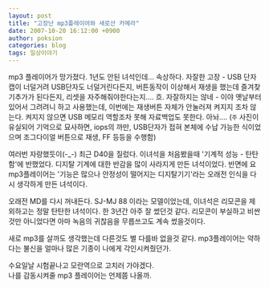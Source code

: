 ```yaml
---
layout: post
title: "고장난 mp3플레이어와 새로산 카메라"
date: 2007-10-20 16:12:00 +0900
author: poksion
categories: blog
tags: 일상이야기
---
```


mp3 플레이어가 망가졌다. 1년도 안된 녀석인데... 속상하다.
자잘한 고장 - USB 단자 캡이 너덜거려 USB단자도 너덜거린다든지, 버튼동작이 이상해서 재생을 했는데 즐겨찾기추가가 된다든지, 리셋을 자주해줘야한다는지.... 흐. 자잘하지는 않네 - 이야 옛날부터 있어서 그려려니 하고 사용했는데, 이번에는 재생버튼 자체가 안눌러져 켜지지 조차 않는다. 켜지지 않으면 USB 메모리 역할조차 못해 자료백업도 못한다. 아놔.... (```주``` 사진이 유실되어 기억으로 묘사하면, iops의 까만, USB단자가 접혀 본체에 수납 가능한 식이었으며 조그다이얼 버튼으로 재생, FF 등등을 수행함)

여러번 자랑했듯이(-_-) 최근 D40을 질렀다. 이녀석을 처음봤을때 '기계적 성능 - 탄탄함'에 반했었다. 디지탈 기계에 대한 반감을 많이 사라지게 만든 녀석이었다. 반면에 요 mp3플레이어는 '기능은 많으나 안정성이 떨어지는 디지탈기기'라는 오래전 인식을 다시 생각하게 만든 녀석이다.

오래전 MD를 다시 꺼내든다. SJ-MJ 88 이라는 모델이었는데, 이녀석은 리모콘을 제외하고는 정말 탄탄한 녀석이다. 한 3년간 아주 잘 썼던것 같다. 리모콘이 부실하고 비싼것만 아니었다면 아마 녹음의 귀찮음을 무릅쓰고도 계속 썼을것이다.

새로 mp3를 살까도 생각했는데 다른것도 별 다를바 없을것 같다. mp3플레이어는 약하다는 불신을 얼마나 많은 기종이 나에게 각인시켜줬던가.

수요일날 시험끝나고 모란역으로 고치러 가야겠다. </br>
나를 감동시켜줄 mp3 플레이어는 언제쯤 나올까.

